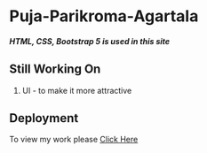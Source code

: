 # Puja-Parikroma-Agartala
##### HTML, CSS, Bootstrap 5 is used in this site

## Still Working On
1. UI - to make it more attractive

## Deployment

To view my work please [Click Here](https://nabanita05.github.io/Puja-Parikroma/)
